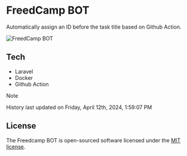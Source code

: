 # FreedCamp BOT

Automatically assign an ID before the task title based on Github Action.

![FreedCamp BOT](https://repository-images.githubusercontent.com/737932867/7d34798b-2680-471c-b089-a78a718d3d6a)

## Tech

- Laravel
- Docker
- Github Action

> [!NOTE]  
> History last updated on Friday, April 12th, 2024, 1:59:07 PM

## License

The Freedcamp BOT is open-sourced software licensed under the [MIT license](https://opensource.org/licenses/MIT).
